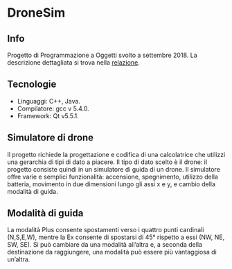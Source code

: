 # DroneSim
## Info
Progetto di Programmazione a Oggetti svolto a settembre 2018.  La descrizione dettagliata si trova nella [relazione](https://github.com/nevepura/drone-simulator/blob/master/relazione%20DroneSim.pdf).
## Tecnologie
* Linguaggi: C++, Java.
* Compilatore: gcc v 5.4.0.
* Framework: Qt v5.5.1.
## Simulatore di drone
Il progetto richiede la progettazione e codifica di una calcolatrice che utilizzi una gerarchia di tipi di dato a piacere. Il tipo di dato scelto è il drone: il progetto consiste quindi in un simulatore di guida di un drone.
Il simulatore offre varie e semplici funzionalità: accensione, spegnimento, utilizzo della batteria, movimento in due dimensioni lungo gli assi x e y, e cambio della modalità di guida.

## Modalità di guida
La modalità Plus consente spostamenti verso i quattro punti cardinali (N,S,E,W), mentre la Ex consente di spostarsi di 45° rispetto a essi (NW, NE, SW, SE). Si può cambiare da una modalità all’altra e, a seconda della destinazione da raggiungere, una modalità può essere più vantaggiosa di un’altra. 
